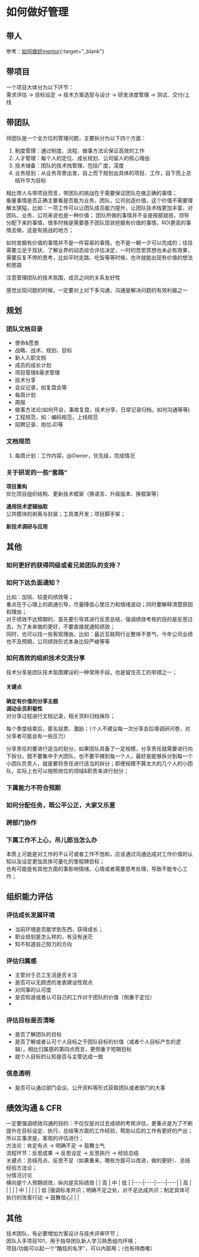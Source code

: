 如何做好管理
====
## 带人
参考：[如何做好mentor](/docs/others/5.md){:target="_blank"}

## 带项目
一个项目大体分为以下环节：<br>
需求评估 → 目标设定 → 技术方案选型与设计 → 研发进度管理 → 测试、交付/上线

## 带团队
待团队是一个全方位的管理问题，主要拆分为以下四个方面：<br>
1. 制度管理：通过制度、流程、做事方法论保证高效的工作
2. 人才管理：每个人的定位、成长规划、公司留人的核心理由
3. 技术储备：团队的技术栈管理，包括广度，深度
4. 业务规划：从业务背景出发，自上而下规划出具体的项目、工作，自下而上总结升华为目标

相比带人与带项目而言，带团队的挑战在于需要保证团队在做正确的事情；<br>
衡量事情是否正确主要看是否能为业务，团队，公司创造价值，这个价值不需要理解太狭隘，比如：一项工作可以让团队成员能力提升，让团队技术栈更加丰富，对团队、业务、公司来说也是一种价值；
团队所做的事情并不全是按部就班，领导分配下来的事情，很多时候是需要基于团队现状挖掘有价值的事情，ROI更高的事情去做，这是有挑战的地方；

如何发掘有价值的事情并不是一件容易的事情，也不是一朝一夕可以完成的；往往需要立足于现状、了解业界的动态综合评估决定，一时的苦思冥想也未必有效果，需要反复不停的思考，比如平时走路、吃饭等等时候，也许就能出现有价值的想法和思路

注意管理团队的技术氛围，成员之间的关系友好性

感觉出现问题的时候，一定要对上对下多沟通，沟通是解决问题的有效利器之一

## 规划
### 团队文档目录
- 使命&愿景<br>
- 战略、战术、规划、目标<br>
- 新人入职文档<br>
- 成员的成长计划<br>
- 项目管理&需求管理<br>
- 技术分享<br>
- 会议记录，如复盘会等<br>
- 每周计划<br>
- 周报<br>
- 做事方法论(如何开会，事故复盘，技术分享，日常记录归档，如何沟通等等)<br>
- 工程规范，如：编码规范，上线规范
- 招聘记录、岗位JD等

### 文档规范
1. 每周计划：工作内容，@Owner，优先级，完成情况


### 关于研发的一些“套路”
**项目重构**<br>
优化项目组织结构、更新技术框架（换语言、升级版本、换框架等）

**通用技术逻辑抽取**<br>
公共模块的剥离与封装；工具类开发；项目脚手架；

**新技术调研与应用**<br>

## 其他
### 如何更好的获得同级或者兄弟团队的支持？

### 如何下达负面通知？
比如：加班、较差的绩效等；<br>
重点在于心理上的疏通引导，尽量降低心里压力和情绪波动；同时要解释清楚原因和理由；<br>
对于绩效不达预期的，首先要引导其进行反思总结，强调绩效考核的目的是反思过去，为了未来做的更好，不要直接就通知绩效；<br>
同时，也可以找一些客观理由，比如：最近互联网行业整体不景气，今年公司业绩也不及预期，公司绩效形式本身比较严峻等等

### 如何高效的组织技术交流分享
技术分享是团队技术氛围建设的一种常用手段，也是留住员工的举措之一；

#### 关键点
**确定有价值的分享主题**<br>
**调动全员积极性**<br>
对分享过程进行文档记录，相关资料归档保存；

每个季度结束后，匿名投票、激励；（个人不建议每一次分享会后填调研问卷，对分享者可能会有一些压力）

分享责任的要进行适当的划分，如果团队具备了一定规模，分享责任就需要进行向下拆分，既不要集中于大团队，也不要平摊到每一个人，最好是能够拆分到每一个小团队负责人，就是要将责任进行适当的拆分；即便规模不算太大的几个人的小团队，实际上也可以按照岗位的领域&职责来进行划分；

### 下属能力不符合预期

### 如何分配任务，既公平公正，大家又乐意

### 跨部门协作

### 下属工作不上心，吊儿郎当怎么办
本质上可能是对工作的不认可或者工作不饱和，应该通过沟通达成对工作价值的认知以及设定更加具体可量化的里程碑目标；<br>
也有可能是有其他方面的事影响情绪、心情或者需要思考处理，导致不能专心工作；

## 组织能力评估

### 评估成长发展环境
- 当前环境是否能学到东西，获得成长；
- 职业规划是怎么样的，有没有迷茫
- 知不知道自己努力的方向

### 评估归属感
- 主管对于员工生活是否关注
- 是否可以无顾虑的发表建设性观点
- 对同事的认可度
- 是否知道或者认可自己的工作对于团队的价值（侧重于定位）
-
### 评估目标是否清晰
- 是否了解团队的目标
- 是否了解或者认可个人目标之于团队目标的价值（或者个人目标产生的逻辑），相比归属感的第四点而言，更侧重于短期目标
- 就个人目标的认知是否与主管达成一致

### 信息透明
- 是否可以通过部门会议、公开资料等形式获取团队或者部门的大事

## 绩效沟通 & CFR
一定要强调绩效沟通的目的：不仅仅是对过去成绩的考核评估，更重点是为了不断提升在目标设定、执行、总结等方面的工作经验，帮助以后的工作有更好的产出；所以实事求是，客观的评估进行；<br>
方法论：肯定有点 → 明确不足 → 鼓舞士气<br>
流程环节：反思成果 → 反思设定 → 反思执行 → 经验总结<br>
关键点：总结亮点、反思不足（如果重来，哪些方面可以改进，做的更好）、总结经验方法论；<br>
分情况讨论<br>
横向是个人预期绩效，纵向是实际绩效
|    | 高 | 中 | 低 |
|----|----|----|----|
| 高 |    |    |    |
| 中 |    |    |    |
| 低 |强调标准共识；明确不足之处，对不足达成共识；制定具体可执行的改善行动 → 鼓舞信心|    |    |

## 其他
技术团队，有必要增加方案设计与技术评审环节；<br>
团队入手项目101，用于指导团队新人学习熟悉组内环境；<br>
项目/功能可以起一个“酷炫的名字”，可以内部用；（也有待商榷）

